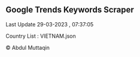 

## Google Trends Keywords Scraper 
 
Last Update 29-03-2023 , 07:37:05

Country List :
VIETNAM.json



© Abdul Muttaqin 
